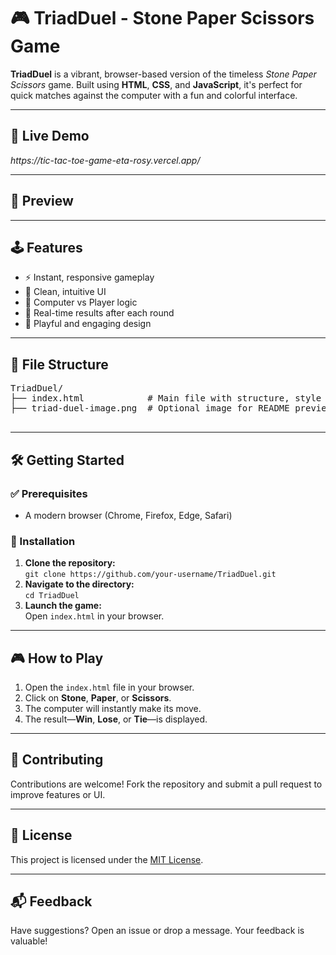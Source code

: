 <!DOCTYPE html>
<html lang="en">
<head>
  <meta charset="UTF-8">
  <meta name="viewport" content="width=device-width, initial-scale=1">
</head>
<body>

  <h1>🎮 TriadDuel - Stone Paper Scissors Game</h1>

  <p><strong>TriadDuel</strong> is a vibrant, browser-based version of the timeless <em>Stone Paper Scissors</em> game. Built using <strong>HTML</strong>, <strong>CSS</strong>, and <strong>JavaScript</strong>, it's perfect for quick matches against the computer with a fun and colorful interface.</p>

  <hr>

  <h2>🚀 Live Demo</h2>
  <p><em>https://tic-tac-toe-game-eta-rosy.vercel.app/</em></p>

  <hr>

  <h2>📸 Preview</h2>
  


  <hr>

  <h2>🕹️ Features</h2>
  <ul>
    <li>⚡ Instant, responsive gameplay</li>
    <li>📱 Clean, intuitive UI</li>
    <li>🤖 Computer vs Player logic</li>
    <li>🧠 Real-time results after each round</li>
    <li>🎨 Playful and engaging design</li>
  </ul>

  <hr>

  <h2>📂 File Structure</h2>
  <pre>
TriadDuel/
├── index.html            # Main file with structure, style & logic
├── triad-duel-image.png  # Optional image for README preview
  </pre>

  <hr>

  <h2>🛠️ Getting Started</h2>

  <h3>✅ Prerequisites</h3>
  <ul>
    <li>A modern browser (Chrome, Firefox, Edge, Safari)</li>
  </ul>

  <h3>💾 Installation</h3>
  <ol>
    <li><strong>Clone the repository:</strong><br>
      <code>git clone https://github.com/your-username/TriadDuel.git</code>
    </li>
    <li><strong>Navigate to the directory:</strong><br>
      <code>cd TriadDuel</code>
    </li>
    <li><strong>Launch the game:</strong><br>
      Open <code>index.html</code> in your browser.
    </li>
  </ol>

  <hr>

  <h2>🎮 How to Play</h2>
  <ol>
    <li>Open the <code>index.html</code> file in your browser.</li>
    <li>Click on <strong>Stone</strong>, <strong>Paper</strong>, or <strong>Scissors</strong>.</li>
    <li>The computer will instantly make its move.</li>
    <li>The result—<strong>Win</strong>, <strong>Lose</strong>, or <strong>Tie</strong>—is displayed.</li>
  </ol>

  <hr>

  <h2>🤝 Contributing</h2>
  <p>Contributions are welcome! Fork the repository and submit a pull request to improve features or UI.</p>

  <hr>

  <h2>📜 License</h2>
  <p>This project is licensed under the <a href="https://opensource.org/licenses/MIT" target="_blank">MIT License</a>.</p>

  <hr>

  <h2>📬 Feedback</h2>
  <p>Have suggestions? Open an issue or drop a message. Your feedback is valuable!</p>

</body>
</html>

